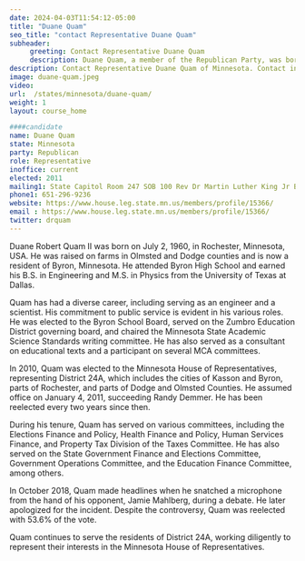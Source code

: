 ```yaml
---
date: 2024-04-03T11:54:12-05:00
title: "Duane Quam"
seo_title: "contact Representative Duane Quam"
subheader:
     greeting: Contact Representative Duane Quam
     description: Duane Quam, a member of the Republican Party, was born on July 2, 1960. He serves as an American politician in the Minnesota House of Representatives, representing District 24A. Quam began his term on January 3, 2023.
description: Contact Representative Duane Quam of Minnesota. Contact information for Duane Quam includes email address, phone number, and mailing address.
image: duane-quam.jpeg
video:
url:  /states/minnesota/duane-quam/
weight: 1
layout: course_home

####candidate
name: Duane Quam
state: Minnesota
party: Republican
role: Representative
inoffice: current
elected: 2011
mailing1: State Capitol Room 247 SOB 100 Rev Dr Martin Luther King Jr Blvd St. Paul, MN 55155-1298
phone1: 651-296-9236
website: https://www.house.leg.state.mn.us/members/profile/15366/
email : https://www.house.leg.state.mn.us/members/profile/15366/
twitter: drquam
---
```


Duane Robert Quam II was born on July 2, 1960, in Rochester, Minnesota, USA. He was raised on farms in Olmsted and Dodge counties and is now a resident of Byron, Minnesota. He attended Byron High School and earned his B.S. in Engineering and M.S. in Physics from the University of Texas at Dallas.

Quam has had a diverse career, including serving as an engineer and a scientist. His commitment to public service is evident in his various roles. He was elected to the Byron School Board, served on the Zumbro Education District governing board, and chaired the Minnesota State Academic Science Standards writing committee. He has also served as a consultant on educational texts and a participant on several MCA committees.

In 2010, Quam was elected to the Minnesota House of Representatives, representing District 24A, which includes the cities of Kasson and Byron, parts of Rochester, and parts of Dodge and Olmsted Counties. He assumed office on January 4, 2011, succeeding Randy Demmer. He has been reelected every two years since then.

During his tenure, Quam has served on various committees, including the Elections Finance and Policy, Health Finance and Policy, Human Services Finance, and Property Tax Division of the Taxes Committee. He has also served on the State Government Finance and Elections Committee, Government Operations Committee, and the Education Finance Committee, among others.

In October 2018, Quam made headlines when he snatched a microphone from the hand of his opponent, Jamie Mahlberg, during a debate. He later apologized for the incident. Despite the controversy, Quam was reelected with 53.6% of the vote.

Quam continues to serve the residents of District 24A, working diligently to represent their interests in the Minnesota House of Representatives.
